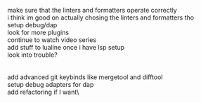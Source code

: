 make sure that the linters and formatters operate correctly\
i think im good on actually chosing the linters and formatters tho\
setup debug/dap\
look for more plugins\
continue to watch video series\
add stuff to lualine once i have lsp setup\
look into trouble?\
\
\
add advanced git keybinds like mergetool and difftool\
setup debug adapters for dap\
add refactoring if I want\\
